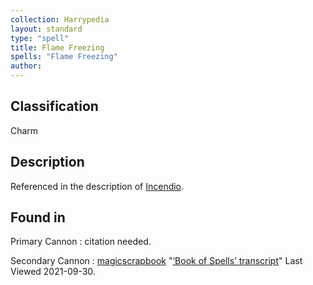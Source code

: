 ```yaml
---
collection: Harrypedia
layout: standard
type: "spell"
title: Flame Freezing
spells: "Flame Freezing"
author:
---
```


## Classification

Charm

## Description

Referenced in the description of [Incendio][].

[Incendio]: ../incendio

## Found in

Primary Cannon
: citation needed.

Secondary Cannon
: [magicscrapbook](https://magicscrapbook.tumblr.com/)
"[‘Book of Spells’ transcript](https://magicscrapbook.tumblr.com/post/162085200042/book-of-spells-transcript)"
Last Viewed 2021-09-30.
